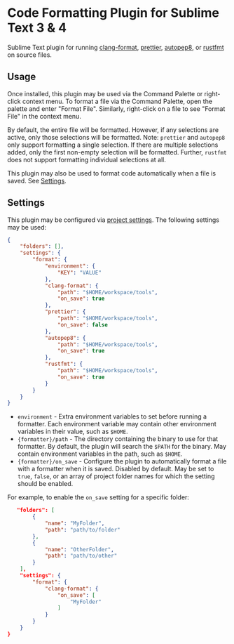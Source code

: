 # Code Formatting Plugin for Sublime Text 3 & 4

Sublime Text plugin for running [clang-format](https://clang.llvm.org/docs/ClangFormat.html),
[prettier](https://prettier.io/), [autopep8](https://github.com/hhatto/autopep8), or
[rustfmt](https://docs.rs/rustfmt/latest/rustfmt/) on source files.

## Usage

Once installed, this plugin may be used via the Command Palette or right-click context menu. To
format a file via the Command Palette, open the palette and enter "Format File". Similarly,
right-click on a file to see "Format File" in the context menu.

By default, the entire file will be formatted. However, if any selections are active, only those
selections will be formatted. Note: `prettier` and `autopep8` only support formatting a single
selection. If there are multiple selections added, only the first non-empty selection will be
formatted. Further, `rustfmt` does not support formatting individual selections at all.

This plugin may also be used to format code automatically when a file is saved. See
[Settings](#Settings).

## Settings

This plugin may be configured via [project settings](https://www.sublimetext.com/docs/3/projects.html).
The following settings may be used:

```json
{
    "folders": [],
    "settings": {
        "format": {
            "environment": {
                "KEY": "VALUE"
            },
            "clang-format": {
                "path": "$HOME/workspace/tools",
                "on_save": true
            },
            "prettier": {
                "path": "$HOME/workspace/tools",
                "on_save": false
            },
            "autopep8": {
                "path": "$HOME/workspace/tools",
                "on_save": true
            },
            "rustfmt": {
                "path": "$HOME/workspace/tools",
                "on_save": true
            }
        }
    }
}
```

* `environment` - Extra environment variables to set before running a formatter. Each environment
  variable may contain other environment variables in their value, such as `$HOME`.
* `{formatter}/path` - The directory containing the binary to use for that formatter. By default,
  the plugin will search the `$PATH` for the binary. May contain environment variables in the path,
  such as `$HOME`.
* `{formatter}/on_save` - Configure the plugin to automatically format a file with a formatter when
  it is saved. Disabled by default. May be set to `true`, `false`, or an array of project folder
  names for which the setting should be enabled.

For example, to enable the `on_save` setting for a specific folder:

```json
   "folders": [
        {
            "name": "MyFolder",
            "path": "path/to/folder"
        },
        {
            "name": "OtherFolder",
            "path": "path/to/other"
        }
    ],
    "settings": {
        "format": {
            "clang-format": {
                "on_save": [
                    "MyFolder"
                ]
            }
        }
    }
}
```
